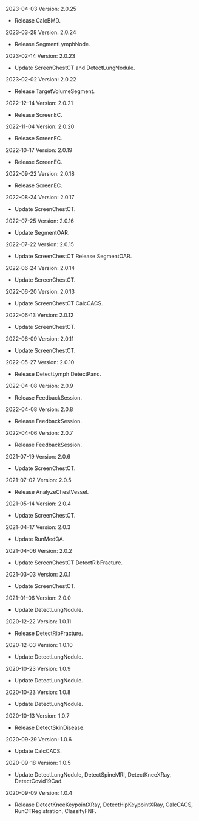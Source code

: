 2023-04-03 Version: 2.0.25
- Release CalcBMD.

2023-03-28 Version: 2.0.24
- Release SegmentLymphNode.

2023-02-14 Version: 2.0.23
- Update ScreenChestCT and DetectLungNodule.

2023-02-02 Version: 2.0.22
- Release TargetVolumeSegment.

2022-12-14 Version: 2.0.21
- Release ScreenEC.

2022-11-04 Version: 2.0.20
- Release ScreenEC.

2022-10-17 Version: 2.0.19
- Release ScreenEC.

2022-09-22 Version: 2.0.18
- Release ScreenEC.

2022-08-24 Version: 2.0.17
- Update  ScreenChestCT.

2022-07-25 Version: 2.0.16
- Update  SegmentOAR.

2022-07-22 Version: 2.0.15
- Update ScreenChestCT  Release SegmentOAR.

2022-06-24 Version: 2.0.14
- Update ScreenChestCT.

2022-06-20 Version: 2.0.13
- Update ScreenChestCT CalcCACS.

2022-06-13 Version: 2.0.12
- Update ScreenChestCT.

2022-06-09 Version: 2.0.11
- Update ScreenChestCT.

2022-05-27 Version: 2.0.10
- Release DetectLymph DetectPanc.

2022-04-08 Version: 2.0.9
- Release FeedbackSession.

2022-04-08 Version: 2.0.8
- Release FeedbackSession.

2022-04-06 Version: 2.0.7
- Release FeedbackSession.

2021-07-19 Version: 2.0.6
- Update ScreenChestCT.

2021-07-02 Version: 2.0.5
- Release AnalyzeChestVessel.

2021-05-14 Version: 2.0.4
- Update ScreenChestCT.

2021-04-17 Version: 2.0.3
- Update RunMedQA.

2021-04-06 Version: 2.0.2
- Update ScreenChestCT DetectRibFracture.

2021-03-03 Version: 2.0.1
- Update ScreenChestCT.

2021-01-06 Version: 2.0.0
- Update DetectLungNodule.

2020-12-22 Version: 1.0.11
- Release DetectRibFracture.

2020-12-03 Version: 1.0.10
- Update DetectLungNodule.

2020-10-23 Version: 1.0.9
- Update DetectLungNodule.

2020-10-23 Version: 1.0.8
- Update DetectLungNodule.

2020-10-13 Version: 1.0.7
- Release DetectSkinDisease.

2020-09-29 Version: 1.0.6
- Update CalcCACS.

2020-09-18 Version: 1.0.5
- Update DetectLungNodule, DetectSpineMRI, DetectKneeXRay, DetectCovid19Cad.

2020-09-09 Version: 1.0.4
- Release DetectKneeKeypointXRay, DetectHipKeypointXRay, CalcCACS, RunCTRegistration, ClassifyFNF.

